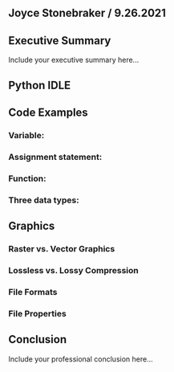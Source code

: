 ## Joyce Stonebraker / 9.26.2021

## Executive Summary 
Include your executive summary here...

## Python IDLE

## Code Examples
### Variable:
### Assignment statement:
### Function:
### Three data types:

## Graphics

### Raster vs. Vector Graphics
### Lossless vs. Lossy Compression
### File Formats
### File Properties

## Conclusion

Include your professional conclusion here...
